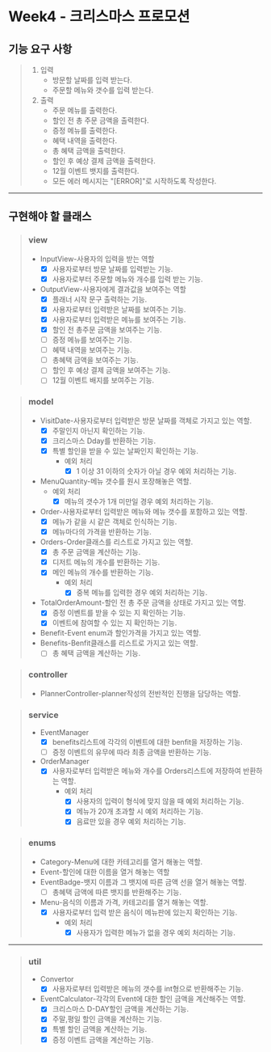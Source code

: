 # Week4 - 크리스마스 프로모션

## 기능 요구 사항

> 1. 입력
>    + 방문할 날짜를 입력 받는다.
>    + 주문할 메뉴와 갯수를 입력 받는다.
> 2. 출력
>    + 주문 메뉴를 출력한다.
>    + 할인 전 총 주문 금액을 출력한다.
>    + 증정 메뉴를 출력한다.
>    + 혜택 내역을 출력한다.
>    + 총 혜택 금액을 출력한다.
>    + 할인 후 예상 결제 금액을 출력한다.
>    + 12월 이벤트 뱃지를 출력한다.
>    + 모든 에러 메시지는 "[ERROR]"로 시작하도록 작성한다.
---

## 구현해야 할 클래스

> ### view
> + InputView-사용자의 입력을 받는 역할
>   + [X] 사용자로부터 방문 날짜를 입력받는 기능.
>   + [X] 사용자로부터 주문할 메뉴와 개수를 입력 받는 기능.
> + OutputView-사용자에게 결과값을 보여주는 역할
>   + [X] 플래너 시작 문구 출력하는 기능.
>   + [X] 사용자로부터 입력받은 날짜를 보여주는 기능.
>   + [X] 사용자로부터 입력받은 메뉴를 보여주는 기능.
>   + [X] 할인 전 총주문 금액을 보여주는 기능.
>   + [ ] 증정 메뉴를 보여주는 기능.
>   + [ ] 혜택 내역을 보여주는 기능.
>   + [ ] 총혜택 금액을 보여주는 기능.
>   + [ ] 할인 후 예상 결제 금액을 보여주는 기능.
>   + [ ] 12월 이벤트 배지를 보여주는 기능.

> ### model
> + VisitDate-사용자로부터 입력받은 방문 날짜를 객체로 가지고 있는 역할.
>   + [X] 주말인지 아닌지 확인하는 기능.
>   + [X] 크리스마스 Dday를 반환하는 기능.
>   + [X] 특별 할인을 받을 수 있는 날짜인지 확인하는 기능.
>     + 예외 처리
>       + [X] 1 이상 31 이하의 숫자가 아닐 경우 예외 처리하는 기능.
> + MenuQuantity-메뉴 갯수를 원시 포장해놓은 역할.
>   + 예외 처리 
>     + [X] 메뉴의 갯수가 1개 미만일 경우 예외 처리하는 기능.
> + Order-사용자로부터 입력받은 메뉴와 메뉴 갯수를 포함하고 있는 역할.
>   + [X] 메뉴가 같을 시 같은 객체로 인식하는 기능.
>   + [X] 메뉴마다의 가격을 반환하는 기능.
> + Orders-Order클래스를 리스트로 가지고 있는 역할.
>   + [X] 총 주문 금액을 계산하는 기능.
>   + [X] 디저트 메뉴의 개수를 반환하는 기능.
>   + [X] 메인 메뉴의 개수를 반환하는 기능.
>     + 예외 처리
>       + [X] 중복 메뉴를 입력한 경우 예외 처리하는 기능. 
> + TotalOrderAmount-할인 전 총 주문 금액을 상태로 가지고 있는 역할.
>   + [X] 증정 이벤트를 받을 수 있는 지 확인하는 기능.
>   + [X] 이벤트에 참여할 수 있는 지 확인하는 기능.
> + Benefit-Event enum과 할인가격을 가지고 있는 역할.
> + Benefits-Benfit클래스를 리스트로 가지고 있는 역할.
>   + [ ] 총 혜택 금액을 계산하는 기능.

> ### controller
> + PlannerController-planner작성의 전반적인 진행을 담당하는 역할.

> ### service
> + EventManager
>   + [X] benefits리스트에 각각의 이벤트에 대한 benfit을 저장하는 기능.
>   + [ ] 증정 이벤트의 유무에 따라 최종 금액을 반환하는 기능.
> + OrderManager
>   + [X] 사용자로부터 입력받은 메뉴와 개수를 Orders리스트에 저장하여 반환하는 역할. 
>     + 예외 처리
>       + [X] 사용자의 입력이 형식에 맞지 않을 때 예외 처리하는 기능.
>       + [X] 메뉴가 20개 초과할 시 예외 처리하는 기능.
>       + [X] 음료만 있을 경우 예외 처리하는 기능.

> ### enums
> + Category-Menu에 대한 카테고리를 열거 해놓는 역할.
> + Event-할인에 대한 이름을 열거 해놓는 역할
> + EventBadge-뱃지 이름과 그 뱃지에 따른 금액 선을 열거 해놓는 역할.
>   + [ ] 총혜택 금액에 따른 뱃지를 반환해주는 기능. 
> + Menu-음식의 이름과 가격, 카테고리를 열거 해놓는 역할. 
>   + [X] 사용자로부터 입력 받은 음식이 메뉴판에 있는지 확인하는 기능.
>     + 예외 처리
>       + [X] 사용자가 입력한 메뉴가 없을 경우 예외 처리하는 기능. 
---

>### util
> + Convertor
>   + [X] 사용자로부터 입력받은 메뉴의 갯수를 int형으로 반환해주는 기능. 
> + EventCalculator-각각의 Event에 대한 할인 금액을 계산해주는 역할.
>   + [X] 크리스마스 D-DAY할인 금액을 계산하는 기능.
>   + [X] 주말,평일 할인 금액을 계산하는 기능.
>   + [X] 특별 할인 금액을 계산하는 기능.
>   + [X] 증정 이벤트 금액을 계산하는 기능.